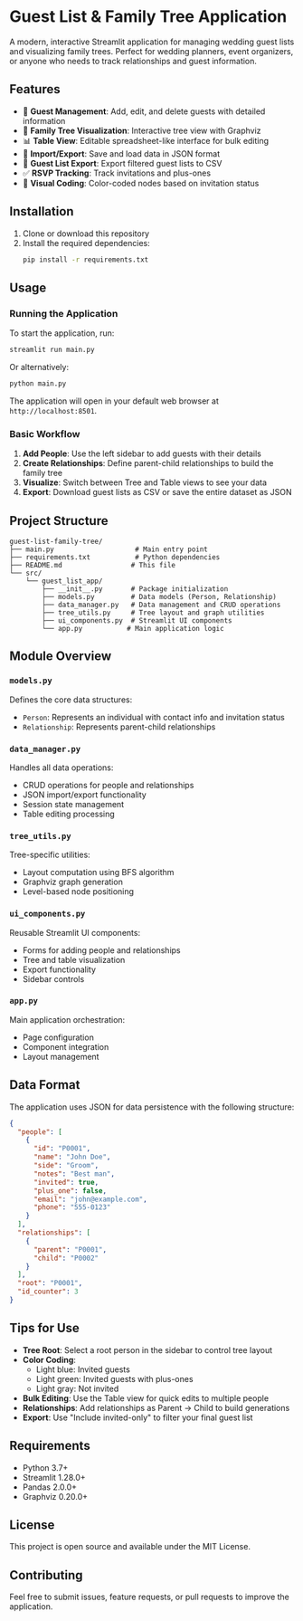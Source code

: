 # Guest List & Family Tree Application

A modern, interactive Streamlit application for managing wedding guest lists and visualizing family trees. Perfect for wedding planners, event organizers, or anyone who needs to track relationships and guest information.

## Features

- 👥 **Guest Management**: Add, edit, and delete guests with detailed information
- 🌳 **Family Tree Visualization**: Interactive tree view with Graphviz
- 📊 **Table View**: Editable spreadsheet-like interface for bulk editing
- 📁 **Import/Export**: Save and load data in JSON format
- 📝 **Guest List Export**: Export filtered guest lists to CSV
- ✅ **RSVP Tracking**: Track invitations and plus-ones
- 🎨 **Visual Coding**: Color-coded nodes based on invitation status

## Installation

1. Clone or download this repository
2. Install the required dependencies:
   ```bash
   pip install -r requirements.txt
   ```

## Usage

### Running the Application

To start the application, run:

```bash
streamlit run main.py
```

Or alternatively:

```bash
python main.py
```

The application will open in your default web browser at `http://localhost:8501`.

### Basic Workflow

1. **Add People**: Use the left sidebar to add guests with their details
2. **Create Relationships**: Define parent-child relationships to build the family tree
3. **Visualize**: Switch between Tree and Table views to see your data
4. **Export**: Download guest lists as CSV or save the entire dataset as JSON

## Project Structure

```
guest-list-family-tree/
├── main.py                    # Main entry point
├── requirements.txt           # Python dependencies
├── README.md                 # This file
└── src/
    └── guest_list_app/
        ├── __init__.py       # Package initialization
        ├── models.py         # Data models (Person, Relationship)
        ├── data_manager.py   # Data management and CRUD operations
        ├── tree_utils.py     # Tree layout and graph utilities
        ├── ui_components.py  # Streamlit UI components
        └── app.py           # Main application logic
```

## Module Overview

### `models.py`
Defines the core data structures:
- `Person`: Represents an individual with contact info and invitation status
- `Relationship`: Represents parent-child relationships

### `data_manager.py`
Handles all data operations:
- CRUD operations for people and relationships
- JSON import/export functionality
- Session state management
- Table editing processing

### `tree_utils.py`
Tree-specific utilities:
- Layout computation using BFS algorithm
- Graphviz graph generation
- Level-based node positioning

### `ui_components.py`
Reusable Streamlit UI components:
- Forms for adding people and relationships
- Tree and table visualization
- Export functionality
- Sidebar controls

### `app.py`
Main application orchestration:
- Page configuration
- Component integration
- Layout management

## Data Format

The application uses JSON for data persistence with the following structure:

```json
{
  "people": [
    {
      "id": "P0001",
      "name": "John Doe",
      "side": "Groom",
      "notes": "Best man",
      "invited": true,
      "plus_one": false,
      "email": "john@example.com",
      "phone": "555-0123"
    }
  ],
  "relationships": [
    {
      "parent": "P0001",
      "child": "P0002"
    }
  ],
  "root": "P0001",
  "id_counter": 3
}
```

## Tips for Use

- **Tree Root**: Select a root person in the sidebar to control tree layout
- **Color Coding**: 
  - Light blue: Invited guests
  - Light green: Invited guests with plus-ones
  - Light gray: Not invited
- **Bulk Editing**: Use the Table view for quick edits to multiple people
- **Relationships**: Add relationships as Parent → Child to build generations
- **Export**: Use "Include invited-only" to filter your final guest list

## Requirements

- Python 3.7+
- Streamlit 1.28.0+
- Pandas 2.0.0+
- Graphviz 0.20.0+

## License

This project is open source and available under the MIT License.

## Contributing

Feel free to submit issues, feature requests, or pull requests to improve the application.
